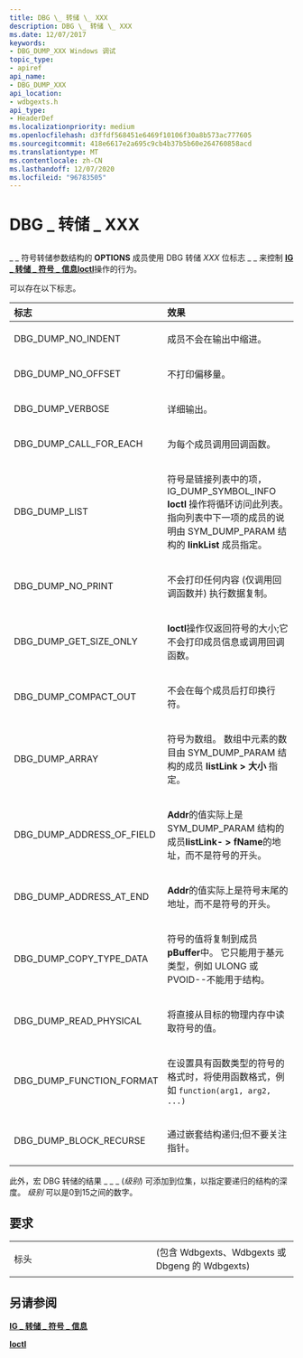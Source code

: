 ```yaml
---
title: DBG \_ 转储 \_ XXX
description: DBG \_ 转储 \_ XXX
ms.date: 12/07/2017
keywords:
- DBG_DUMP_XXX Windows 调试
topic_type:
- apiref
api_name:
- DBG_DUMP_XXX
api_location:
- wdbgexts.h
api_type:
- HeaderDef
ms.localizationpriority: medium
ms.openlocfilehash: d3ffdf568451e6469f10106f30a8b573ac777605
ms.sourcegitcommit: 418e6617e2a695c9cb4b37b5b60e264760858acd
ms.translationtype: MT
ms.contentlocale: zh-CN
ms.lasthandoff: 12/07/2020
ms.locfileid: "96783505"
---
```

# <a name="dbg_dump_xxx"></a>DBG \_ 转储 \_ XXX


## <span id="ddk_dbg_dump_xxx_dbx"></span><span id="DDK_DBG_DUMP_XXX_DBX"></span>


\_ \_ 符号转储参数结构的 **OPTIONS** 成员使用 DBG 转储 *XXX* 位标志 \_ \_ 来控制 [**IG \_ 转储 \_ 符号 \_ 信息**](/windows-hardware/drivers/ddi/wdbgexts/ns-wdbgexts-_sym_dump_param)[**Ioctl**](/windows-hardware/drivers/ddi/wdbgexts/nc-wdbgexts-pwindbg_ioctl_routine)操作的行为。

可以存在以下标志。

<table>
<colgroup>
<col width="50%" />
<col width="50%" />
</colgroup>
<thead>
<tr class="header">
<th align="left">标志</th>
<th align="left">效果</th>
</tr>
</thead>
<tbody>
<tr class="odd">
<td align="left"><p>DBG_DUMP_NO_INDENT</p></td>
<td align="left"><p>成员不会在输出中缩进。</p></td>
</tr>
<tr class="even">
<td align="left"><p>DBG_DUMP_NO_OFFSET</p></td>
<td align="left"><p>不打印偏移量。</p></td>
</tr>
<tr class="odd">
<td align="left"><p>DBG_DUMP_VERBOSE</p></td>
<td align="left"><p>详细输出。</p></td>
</tr>
<tr class="even">
<td align="left"><p>DBG_DUMP_CALL_FOR_EACH</p></td>
<td align="left"><p>为每个成员调用回调函数。</p></td>
</tr>
<tr class="odd">
<td align="left"><p>DBG_DUMP_LIST</p></td>
<td align="left"><p>符号是链接列表中的项，IG_DUMP_SYMBOL_INFO <strong>Ioctl</strong> 操作将循环访问此列表。 指向列表中下一项的成员的说明由 SYM_DUMP_PARAM 结构的 <strong>linkList</strong> 成员指定。</p></td>
</tr>
<tr class="even">
<td align="left"><p>DBG_DUMP_NO_PRINT</p></td>
<td align="left"><p>不会打印任何内容 (仅调用回调函数并) 执行数据复制。</p></td>
</tr>
<tr class="odd">
<td align="left"><p>DBG_DUMP_GET_SIZE_ONLY</p></td>
<td align="left"><p><strong>Ioctl</strong>操作仅返回符号的大小;它不会打印成员信息或调用回调函数。</p></td>
</tr>
<tr class="even">
<td align="left"><p>DBG_DUMP_COMPACT_OUT</p></td>
<td align="left"><p>不会在每个成员后打印换行符。</p></td>
</tr>
<tr class="odd">
<td align="left"><p>DBG_DUMP_ARRAY</p></td>
<td align="left"><p>符号为数组。 数组中元素的数目由 SYM_DUMP_PARAM 结构的成员 <strong>listLink &gt; 大小</strong> 指定。</p></td>
</tr>
<tr class="even">
<td align="left"><p>DBG_DUMP_ADDRESS_OF_FIELD</p></td>
<td align="left"><p><strong>Addr</strong>的值实际上是 SYM_DUMP_PARAM 结构的成员<strong>listLink- &gt; fName</strong>的地址，而不是符号的开头。</p></td>
</tr>
<tr class="odd">
<td align="left"><p>DBG_DUMP_ADDRESS_AT_END</p></td>
<td align="left"><p><strong>Addr</strong>的值实际上是符号末尾的地址，而不是符号的开头。</p></td>
</tr>
<tr class="even">
<td align="left"><p>DBG_DUMP_COPY_TYPE_DATA</p></td>
<td align="left"><p>符号的值将复制到成员 <strong>pBuffer</strong>中。 它只能用于基元类型，例如 ULONG 或 PVOID--不能用于结构。</p></td>
</tr>
<tr class="odd">
<td align="left"><p>DBG_DUMP_READ_PHYSICAL</p></td>
<td align="left"><p>将直接从目标的物理内存中读取符号的值。</p></td>
</tr>
<tr class="even">
<td align="left"><p>DBG_DUMP_FUNCTION_FORMAT</p></td>
<td align="left"><p>在设置具有函数类型的符号的格式时，将使用函数格式，例如 <code>function(arg1, arg2, ...)</code></p></td>
</tr>
<tr class="odd">
<td align="left"><p>DBG_DUMP_BLOCK_RECURSE</p></td>
<td align="left"><p>通过嵌套结构递归;但不要关注指针。</p></td>
</tr>
</tbody>
</table>

 

此外，宏 DBG 转储的结果 \_ \_ \_ (*级别*) 可添加到位集，以指定要递归的结构的深度。 *级别* 可以是0到15之间的数字。

<a name="requirements"></a>要求
------------

<table>
<colgroup>
<col width="50%" />
<col width="50%" />
</colgroup>
<tbody>
<tr class="odd">
<td align="left"><p>标头</p></td>
<td align="left"> (包含 Wdbgexts、Wdbgexts 或 Dbgeng 的 Wdbgexts) </td>
</tr>
</tbody>
</table>

## <a name="span-idsee_alsospansee-also"></a><span id="see_also"></span>另请参阅


[**IG \_ 转储 \_ 符号 \_ 信息**](/windows-hardware/drivers/ddi/wdbgexts/ns-wdbgexts-_sym_dump_param)

[**Ioctl**](/windows-hardware/drivers/ddi/wdbgexts/nc-wdbgexts-pwindbg_ioctl_routine)

 

